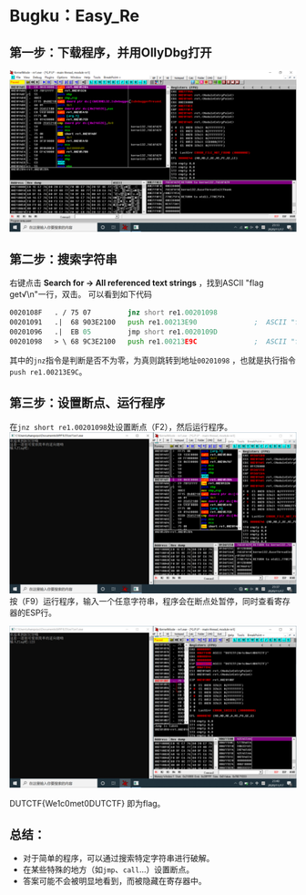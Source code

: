 # Bugku：Easy_Re

## 第一步：下载程序，并用OllyDbg打开

![屏幕截图(13)](屏幕截图(13).png)

## 第二步：搜索字符串
右键点击 **Search for -> All referenced text strings** ，找到ASCII "flag get√\n"一行，双击。
可以看到如下代码
```asm
0020108F   . / 75 07         jnz short re1.00201098
00201091   .|  68 903E2100   push re1.00213E90              ;  ASCII "flag get√\n"
00201096   .|  EB 05         jmp short re1.0020109D
00201098   > \ 68 9C3E2100   push re1.00213E9C              ;  ASCII "flag不太对呦，再试试呗，加油呦\n"
```
其中的```jnz```指令是判断是否不为零，为真则跳转到地址```00201098``` ，也就是执行指令```push re1.00213E9C```。

## 第三步：设置断点、运行程序
在```jnz short re1.00201098```处设置断点（F2），然后运行程序。
![](屏幕截图(15).png)
按（F9）运行程序，输入一个任意字符串，程序会在断点处暂停，同时查看寄存器的ESP行。

![](屏幕截图(16).png)

DUTCTF{We1c0met0DUTCTF} 即为flag。
## 总结：
- 对于简单的程序，可以通过搜索特定字符串进行破解。
- 在某些特殊的地方（如```jmp```、```call```...）设置断点。
- 答案可能不会被明显地看到，而被隐藏在寄存器中。